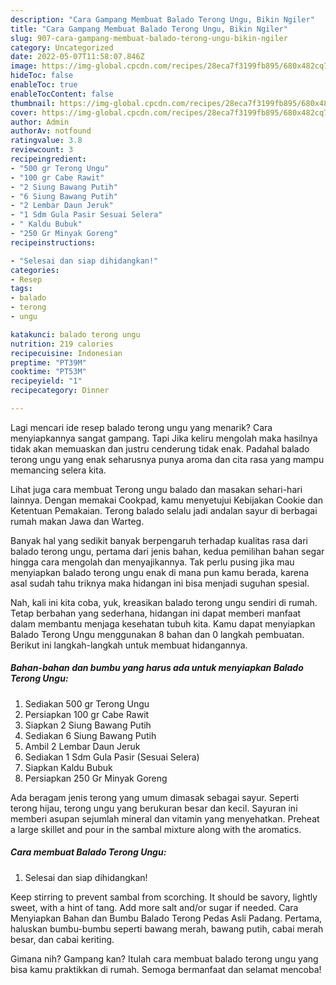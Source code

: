 ```yaml
---
description: "Cara Gampang Membuat Balado Terong Ungu, Bikin Ngiler"
title: "Cara Gampang Membuat Balado Terong Ungu, Bikin Ngiler"
slug: 907-cara-gampang-membuat-balado-terong-ungu-bikin-ngiler
category: Uncategorized
date: 2022-05-07T11:58:07.846Z
image: https://img-global.cpcdn.com/recipes/28eca7f3199fb895/680x482cq70/balado-terong-ungu-foto-resep-utama.jpg
hideToc: false
enableToc: true
enableTocContent: false
thumbnail: https://img-global.cpcdn.com/recipes/28eca7f3199fb895/680x482cq70/balado-terong-ungu-foto-resep-utama.jpg
cover: https://img-global.cpcdn.com/recipes/28eca7f3199fb895/680x482cq70/balado-terong-ungu-foto-resep-utama.jpg
author: Admin
authorAv: notfound
ratingvalue: 3.8
reviewcount: 3
recipeingredient:
- "500 gr Terong Ungu"
- "100 gr Cabe Rawit"
- "2 Siung Bawang Putih"
- "6 Siung Bawang Putih"
- "2 Lembar Daun Jeruk"
- "1 Sdm Gula Pasir Sesuai Selera"
- " Kaldu Bubuk"
- "250 Gr Minyak Goreng"
recipeinstructions:

- "Selesai dan siap dihidangkan!"
categories:
- Resep
tags:
- balado
- terong
- ungu

katakunci: balado terong ungu 
nutrition: 219 calories
recipecuisine: Indonesian
preptime: "PT39M"
cooktime: "PT53M"
recipeyield: "1"
recipecategory: Dinner

---
```



Lagi mencari ide resep balado terong ungu yang menarik? Cara menyiapkannya sangat gampang. Tapi Jika keliru mengolah maka hasilnya tidak akan memuaskan dan justru cenderung tidak enak. Padahal balado terong ungu yang enak seharusnya punya aroma dan cita rasa yang mampu memancing selera kita.


Lihat juga cara membuat Terong ungu balado dan masakan sehari-hari lainnya. Dengan memakai Cookpad, kamu menyetujui Kebijakan Cookie dan Ketentuan Pemakaian. Terong balado selalu jadi andalan sayur di berbagai rumah makan Jawa dan Warteg.

Banyak hal yang sedikit banyak berpengaruh terhadap kualitas rasa dari balado terong ungu, pertama dari jenis bahan, kedua pemilihan bahan segar hingga cara mengolah dan menyajikannya. Tak perlu pusing jika mau menyiapkan balado terong ungu enak di mana pun kamu berada, karena asal sudah tahu triknya maka hidangan ini bisa menjadi suguhan spesial.


Nah, kali ini kita coba, yuk, kreasikan balado terong ungu sendiri di rumah. Tetap berbahan yang sederhana, hidangan ini dapat memberi manfaat dalam membantu menjaga kesehatan tubuh kita. Kamu dapat menyiapkan Balado Terong Ungu menggunakan 8 bahan dan 0 langkah pembuatan. Berikut ini langkah-langkah untuk membuat hidangannya.

<!--inarticleads1-->

##### Bahan-bahan dan bumbu yang harus ada untuk menyiapkan Balado Terong Ungu:

1. Sediakan 500 gr Terong Ungu
1. Persiapkan 100 gr Cabe Rawit
1. Siapkan 2 Siung Bawang Putih
1. Sediakan 6 Siung Bawang Putih
1. Ambil 2 Lembar Daun Jeruk
1. Sediakan 1 Sdm Gula Pasir (Sesuai Selera)
1. Siapkan  Kaldu Bubuk
1. Persiapkan 250 Gr Minyak Goreng


Ada beragam jenis terong yang umum dimasak sebagai sayur. Seperti terong hijau, terong ungu yang berukuran besar dan kecil. Sayuran ini memberi asupan sejumlah mineral dan vitamin yang menyehatkan. Preheat a large skillet and pour in the sambal mixture along with the aromatics. 

<!--inarticleads2-->

##### Cara membuat Balado Terong Ungu:


1. Selesai dan siap dihidangkan!

Keep stirring to prevent sambal from scorching. It should be savory, lightly sweet, with a hint of tang. Add more salt and/or sugar if needed. Cara Menyiapkan Bahan dan Bumbu Balado Terong Pedas Asli Padang. Pertama, haluskan bumbu-bumbu seperti bawang merah, bawang putih, cabai merah besar, dan cabai keriting. 

Gimana nih? Gampang kan? Itulah cara membuat balado terong ungu yang bisa kamu praktikkan di rumah. Semoga bermanfaat dan selamat mencoba!
